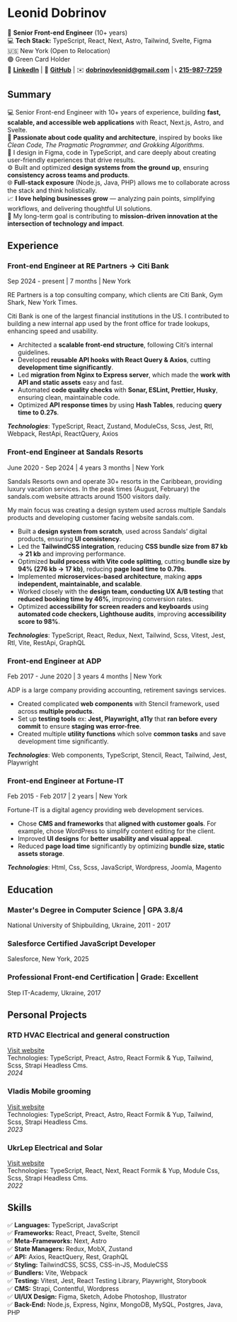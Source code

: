 # Leonid Dobrinov

📌 **Senior Front-end Engineer** (10+ years)  
💻 **Tech Stack:** TypeScript, React, Next, Astro, Tailwind, Svelte, Figma  
🇺🇸 New York (Open to Relocation)  
🟢 Green Card Holder  
🔗 **[LinkedIn](linkedin.com/in/leon740)** | 🔗 **[GitHub](github.com/Leon740)** | ✉️ **[dobrinovleonid@gmail.com](mailto:dobrinovleonid@gmail.com)** | 📞 **[215-987-7259](tel:215-987-7259)**

## Summary

💻 Senior Front-end Engineer with 10+ years of experience, building **fast, scalable, and accessible web applications** with React, Next.js, Astro, and Svelte.  
🧠 **Passionate about code quality and architecture**, inspired by books like _Clean Code, The Pragmatic Programmer, and Grokking Algorithms_.  
🎨 I design in Figma, code in TypeScript, and care deeply about creating user-friendly experiences that drive results.  
⚙️ Built and optimized **design systems from the ground up**, ensuring **consistency across teams and products**.  
🌐 **Full-stack exposure** (Node.js, Java, PHP) allows me to collaborate across the stack and think holistically.  
📈 **I love helping businesses grow** — analyzing pain points, simplifying workflows, and delivering thoughtful UI solutions.  
🚀 My long-term goal is contributing to **mission-driven innovation at the intersection of technology and impact**.

## Experience

### Front-end Engineer at RE Partners -> Citi Bank

Sep 2024 - present | 7 months | New York

RE Partners is a top consulting company, which clients are Citi Bank, Gym Shark, New York Times.

Citi Bank is one of the largest financial institutions in the US. I contributed to building a new internal app used by the front office for trade lookups, enhancing speed and usability.

- Architected a **scalable front-end structure**, following Citi’s internal guidelines.
- Developed **reusable API hooks with React Query & Axios**, cutting **development time significantly**.
- Led **migration from Nginx to Express server**, which made the **work with API and static assets** easy and fast.
- Automated **code quality checks** with **Sonar, ESLint, Prettier, Husky**, ensuring clean, maintainable code.
- Optimized **API response times** by using **Hash Tables**, reducing **query time to 0.27s**.

**_Technologies_**: TypeScript, React, Zustand, ModuleCss, Scss, Jest, Rtl, Webpack, RestApi, ReactQuery, Axios

### Front-end Engineer at Sandals Resorts

June 2020 - Sep 2024 | 4 years 3 months | New York

Sandals Resorts own and operate 30+ resorts in the Caribbean, providing luxury vacation services.
In the peak times (August, February) the sandals.com website attracts around 1500 visitors daily.

My main focus was creating a design system used across multiple Sandals products and developing customer facing website sandals.com.

- Built a **design system from scratch**, used across Sandals’ digital products, ensuring **UI consistency**.
- Led the **TailwindCSS integration**, reducing **CSS bundle size from 87 kb → 21 kb** and improving performance.
- Optimized **build process with Vite code splitting**, cutting **bundle size by 94% (276 kb → 17 kb)**, reducing **page load time to 0.79s**.
- Implemented **microservices-based architecture**, making **apps independent, maintainable, and scalable**.
- Worked closely with the **design team, conducting UX A/B testing** that **reduced booking time by 46%**, improving conversion rates.
- Optimized **accessibility for screen readers and keyboards** using **automated code checkers, Lighthouse audits**, improving **accessibility score to 98%**.

**_Technologies_**: TypeScript, React, Redux, Next, Tailwind, Scss, Vitest, Jest, Rtl, Vite, RestApi, GraphQL

### Front-end Engineer at ADP

Feb 2017 - June 2020 | 3 years 4 months | New York

ADP is a large company providing accounting, retirement savings services.

- Created complicated **web components** with Stencil framework, used across **multiple products**.
- Set up **testing tools** ex: **Jest, Playwright, a11y** that **ran before every commit** to ensure **staging was error-free**.
- Created multiple **utility functions** which solve **common tasks** and save development time significantly.

**_Technologies_**: Web components, TypeScript, Stencil, React, Tailwind, Jest, Playwright

### Front-end Engineer at Fortune-IT

Feb 2015 - Feb 2017 | 2 years | New York

Fortune-IT is a digital agency providing web development services.

- Chose **CMS and frameworks** that **aligned with customer goals**. For example, chose WordPress to simplify content editing for the client.
- Improved **UI designs** for **better usability and visual appeal**.
- Reduced **page load time** significantly by optimizing **bundle size, static assets storage**.

**_Technologies_**: Html, Css, Scss, JavaScript, Wordpress, Joomla, Magento

## Education

### Master's Degree in Computer Science | GPA 3.8/4

National University of Shipbuilding, Ukraine, 2011 - 2017

### Salesforce Certified JavaScript Developer

Salesforce, New York, 2025

### Professional Front-end Certification | Grade: Excellent

Step IT-Academy, Ukraine, 2017

## Personal Projects

### RTD HVAC Electrical and general construction

[Visit website](https://rtdhvac.netlify.app)  
Technologies: TypeScript, Preact, Astro, React Formik & Yup, Tailwind, Scss, Strapi Headless Cms.  
_2024_

### Vladis Mobile grooming

[Visit website](https://vladismobilgrooming.com)  
Technologies: TypeScript, Preact, Astro, React Formik & Yup, Tailwind, Scss, Strapi Headless Cms.  
_2023_

### UkrLep Electrical and Solar

[Visit website](https://ukrlep.com)  
Technologies: TypeScript, React, Next, React Formik & Yup, Module Css, Scss, Strapi Headless Cms.  
_2022_

## Skills

✅ **Languages:** TypeScript, JavaScript  
✅ **Frameworks:** React, Preact, Svelte, Stencil  
✅ **Meta-Frameworks:** Next, Astro  
✅ **State Managers:** Redux, MobX, Zustand  
✅ **API:** Axios, ReactQuery, Rest, GraphQL  
✅ **Styling:** TailwindCSS, SCSS, CSS-in-JS, ModuleCSS  
✅ **Bundlers:** Vite, Webpack  
✅ **Testing:** Vitest, Jest, React Testing Library, Playwright, Storybook  
✅ **CMS:** Strapi, Contentful, Wordpress  
✅ **UI/UX Design:** Figma, Sketch, Adobe Photoshop, Illustrator  
✅ **Back-End:** Node.js, Express, Nginx, MongoDB, MySQL, Postgres, Java, PHP

<!--
Keywords: Front-end Engineer, JavaScript Developer, TypeScript Expert, React Developer, Next.js, Tailwind, UI/UX, Svelte, Astro, Web Components, Stencil.js, Redux, Zustand, GraphQL, REST API, Node.js, Express, Webpack, Vite, Testing, Jest, React Testing Library, Playwright, Accessibility, SEO, Design System, Software Architecture, Responsive Design, Performance Optimization, Agile, Scrum

Interests: Tesla, Meta, automation, AI, robotics, sustainable technology, mission-driven engineering, clean energy, autonomous systems, innovation, frontend leadership, human-centered design.
Tesla, Meta, Facebook, Reality Labs, Robotics, React, TypeScript, Next.js, JavaScript, Svelte, TailwindCSS, WebGL, Three.js, Node.js, Astro, UX/UI Design, Frontend Performance, Responsive Design, Front-end Architecture, Accessibility, Autonomous Systems, Autopilot, Full Self-Driving, Cybertruck, Electric Vehicles, EV, Lithium Battery, Dojo, Optimus, Tesla Bot, Gigafactory, Embedded Systems, CAN bus, Automotive Software, Real-time Systems, Industrial Automation, AI, ML, Machine Learning, Deep Learning, PyTorch, Computer Vision, Object Detection, SLAM, Sensor Fusion, ROS, Robot Operating System, Lidar, Motion Planning, Reinforcement Learning, Robotics Simulation, Gazebo, OpenCV, Mechatronics, Robotic Arm, Oculus, VR, AR, XR, Spark AR, Graph API, Distributed Systems, Large Scale Systems, Product Engineer, Ads Platform, Docker, GitHub, Agile, CI/CD, Unit Testing, Jest, Vitest, GraphQL, Web Animation, WebAssembly, Human-Centered Design, High-Performance Computing
-->
